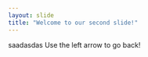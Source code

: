 ```yaml
---
layout: slide
title: "Welcome to our second slide!"
---
```

saadasdas
Use the left arrow to go back!
